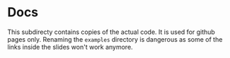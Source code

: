 # Docs

This subdirecty contains copies of the actual code. It is used for github pages only.
Renaming the `examples` directory is dangerous as some of the links inside the slides won't work anymore.
